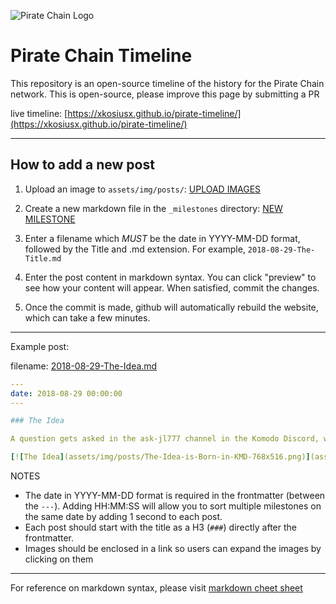 ![Pirate Chain Logo](assets/img/site/featured-image.png)

# Pirate Chain Timeline

This repository is an open-source timeline of the history for the Pirate Chain network. This is open-source, please improve this page by submitting a PR

live timeline: [https://xkosiusx.github.io/pirate-timeline/](https://xkosiusx.github.io/pirate-timeline/)

***

## How to add a new post

1. Upload an image to `assets/img/posts/`: [UPLOAD IMAGES](https://github.com/xkosiusx/pirate-timeline/upload/main/assets/img/posts) 

2. Create a new markdown file in the `_milestones` directory: [NEW MILESTONE](https://github.com/xkosiusx/pirate-timeline/new/main/_milestones)

3. Enter a filename which _MUST_ be the date in YYYY-MM-DD format, followed by the Title and .md extension. For example, `2018-08-29-The-Title.md`

4. Enter the post content in markdown syntax. You can click "preview" to see how your content will appear. When satisfied, commit the changes.

5. Once the commit is made, github will automatically rebuild the website, which can take a few minutes.

***

Example post:

filename: [2018-08-29-The-Idea.md](https://raw.githubusercontent.com/xkosiusx/pirate-timeline/main/_milestones/2018-08-29-The-Idea.md)
```YAML
---
date: 2018-08-29 00:00:00
---

### The Idea

A question gets asked in the ask-jl777 channel in the Komodo Discord, which started the discussion. [[link]](https://discordapp.com/channels/412898016371015680/455851625915875338/484319952849993748)

[![The Idea](assets/img/posts/The-Idea-is-Born-in-KMD-768x516.png)](assets/img/posts/The-Idea-is-Born-in-KMD-768x516.png)

```

NOTES
* The date in YYYY-MM-DD format is required in the frontmatter (between the `---`). Adding HH:MM:SS will allow you to sort multiple milestones on the same date by adding 1 second to each post.
* Each post should start with the title as a H3 (`###`) directly after the frontmatter.
* Images should be enclosed in a link so users can expand the images by clicking on them

***

For reference on markdown syntax, please visit 
[markdown cheet sheet](https://www.markdownguide.org/cheat-sheet/)